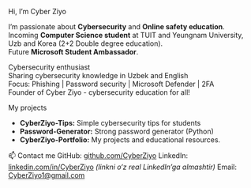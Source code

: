 Hi, I’m Cyber Ziyo

I’m passionate about **Cybersecurity** and **Online safety education**.  
Incoming **Computer Science student** at TUIT and Yeungnam University, Uzb and Korea (2+2 Double degree education).  
Future **Microsoft Student Ambassador**.  

Cybersecurity enthusiast  
Sharing cybersecurity knowledge in Uzbek and English  
Focus: Phishing | Password security | Microsoft Defender | 2FA  
Founder of Cyber Ziyo - cybersecurity education for all!

My projects
- **CyberZiyo-Tips:** Simple cybersecurity tips for students
- **Password-Generator:** Strong password generator (Python)
- **CyberZiyo-Portfolio:** My projects and educational resources.

📫 Contact me
 GitHub: [github.com/CyberZiyo](https://github.com/CyberZiyo)
 LinkedIn: [linkedin.com/in/CyberZiyo](#) *(linkni o‘z real LinkedIn’ga almashtir)*
 Email: CyberZiyo1@gmail.com

